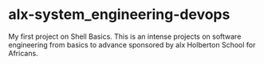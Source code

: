 # alx-system_engineering-devops
My first project on Shell Basics.
This is an intense projects on software engineering from basics to advance sponsored by alx Holberton School for Africans.
